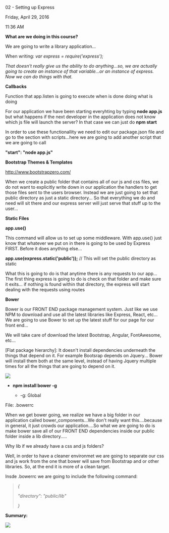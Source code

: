 02 - Setting up Express

Friday, April 29, 2016

11:36 AM

**What are we doing in this course?**

We are going to write a library application...

When writing: *var express = require(\'express\');*

*That doesn\'t really give us the ability to do anything...so, we are actually going to create an instance of that variable...or an instance of express. Now we can do things with that.*

**Callbacks**

Function that app.listen is going to execute when is done doing what is doing

For our application we have been starting everyhting by typing **node app.js** but what happens if the next developer in the application does not know which js file will launch the server? In that case we can just do **npm start**

In order to use these functionallity we need to edit our package.json file and go to the section with scripts...here we are going to add another script that we are going to call

**\"start\": \"node app.js\"**

**Bootstrap Themes & Templates**

<http://www.bootstrapzero.com/>

When we create a public folder that contains all of our js and css files, we do not want to explicitly write down in our application the handlers to get those files sent to the users browser. Instead we are just going to set that public directory as just a static directory... So that everything we do and need will sit there and our express server will just serve that stuff up to the user...

**Static Files**

**app.use()**

This command will allow us to set up some middleware. With app.use() just know that whatever we put on in there is going to be used by Express FIRST. Before it does anything else...

**app.use(express.static(\'public\'));** // This will set the public directory as static

What this is going to do is that anytime there is any requests to our app... The first thing express is going to do is check on that folder and make sure it exits... if nothing is found within that directory, the express will start dealing with the requests using routes

**Bower**

Bower is our FRONT END package management system. Just like we use NPM to download and use all the latest libraries like Express, React, etc... We are going to use Bower to set up the latest stuff for our page for our front end...

We will take care of download the latest Bootstrap, Angular, FontAwesome, etc...

[Flat package hierarchy]: It doesn\'t install dependencies underneath the things that depend on it. For example Bootsrap depends on Jquery... Bower will install them both at the same level, instead of having Jquery multiple times for all the things that are going to depend on it.

![](001_02_-_Setting_up_Express_000.png)

-   **npm install bower -g**

    -   -g: Global

File: .bowerrc

When we get bower going, we realize we have a big folder in our application called bower_components...We don\'t really want this....because in general, it just crowds our application....So what we are going to do is make bower save all of our FRONT END dependencies inside our public folder inside a lib directory.....

Why lib if we already have a css and js folders?

Well, in order to have a cleaner environmet we are going to separate our css and js work from the one that bower will save from Bootstrap and or other libraries. So, at the end it is more of a clean target.

Insde .bowerrc we are going to include the following command:

> *{*
>
> *\"directory\": \"public/lib\"*
>
> *}*

**Summary:**

![](001_02_-_Setting_up_Express_001.png)
